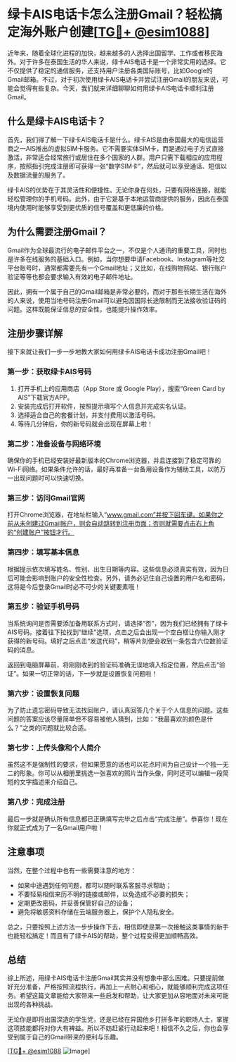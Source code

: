 # 绿卡AIS电话卡怎么注册Gmail？轻松搞定海外账户创建[[TG💪+ @esim1088](https://t.me/s/esim1088)]

近年来，随着全球化进程的加快，越来越多的人选择出国留学、工作或者移民海外。对于许多在泰国生活的华人来说，绿卡AIS电话卡是一个非常实用的选择。它不仅提供了稳定的通信服务，还支持用户注册各类国际账号，比如Google的Gmail邮箱。不过，对于初次使用绿卡AIS电话卡并尝试注册Gmail的朋友来说，可能会觉得有些复杂。今天，我们就来详细聊聊如何用绿卡AIS电话卡顺利注册Gmail。

## 什么是绿卡AIS电话卡？

首先，我们得了解一下绿卡AIS电话卡是什么。绿卡AIS是由泰国最大的电信运营商之一AIS推出的虚拟SIM卡服务。它不需要实体SIM卡，而是通过电子方式直接激活，非常适合经常旅行或居住在多个国家的人群。用户只需下载相应的应用程序，按照指引完成注册即可获得一张“数字SIM卡”，然后就可以享受通话、短信以及数据流量的服务了。

绿卡AIS的优势在于其灵活性和便捷性。无论你身在何处，只要有网络连接，就能轻松管理你的手机号码。此外，由于它是基于本地运营商提供的服务，因此在泰国境内使用时能够享受到更优质的信号覆盖和更低廉的价格。

## 为什么需要注册Gmail？

Gmail作为全球最流行的电子邮件平台之一，不仅是个人通讯的重要工具，同时也是许多在线服务的基础入口。例如，当你想要申请Facebook、Instagram等社交平台账号时，通常都需要先有一个Gmail地址；又比如，在线购物网站、银行账户验证等等也都会要求输入有效的电子邮件地址。

因此，拥有一个属于自己的Gmail邮箱是非常必要的。而对于那些长期生活在海外的人来说，使用当地号码注册Gmail可以避免因国际长途限制而无法接收验证码的问题。这样既能保证信息的安全性，也能提升操作效率。

## 注册步骤详解

接下来就让我们一步一步地教大家如何用绿卡AIS电话卡成功注册Gmail吧！

### 第一步：获取绿卡AIS号码

1. 打开手机上的应用商店（App Store 或 Google Play），搜索“Green Card by AIS”下载官方APP。
2. 安装完成后打开软件，按照提示填写个人信息并完成实名认证。
3. 选择适合自己的套餐计划，并支付费用以激活号码。
4. 等待几分钟后，你的新号码就会出现在屏幕上啦！

### 第二步：准备设备与网络环境

确保你的手机已经安装好最新版本的Chrome浏览器，并且连接到了稳定可靠的Wi-Fi网络。如果条件允许的话，最好再准备一台备用设备作为辅助工具，以防万一出现问题时可以快速切换。

### 第三步：访问Gmail官网

打开Chrome浏览器，在地址栏输入“www.gmail.com”并按下回车键。如果你之前从未创建过Gmail账户，则会自动跳转到注册页面；否则就需要点击右上角的“创建账户”按钮才行。

### 第四步：填写基本信息

根据提示依次填写姓名、性别、出生日期等内容。这些信息必须真实有效，因为日后可能会影响到账户的安全性检查。另外，请务必记住自己设置的用户名和密码，这将是今后登录Gmail时必不可少的关键要素哦！

### 第五步：验证手机号码

当系统询问是否需要添加备用联系方式时，请选择“否”，因为我们已经拥有了绿卡AIS号码。接着往下拉找到“继续”选项，点击之后会出现一个空白框让你输入刚才获得的新号码。填好之后点击“发送代码”，稍等片刻便会收到一条包含六位数验证码的消息。

返回到电脑屏幕前，将刚刚收到的验证码准确无误地填入指定位置，然后点击“验证”。如果一切正常的话，下一步就是设置恢复问题啦！

### 第六步：设置恢复问题

为了防止遗忘密码导致无法找回账户，请认真回答几个关于个人信息的问题。这些问题的答案应该尽量简单但不容易被他人猜到，比如：“我最喜欢的颜色是什么？”之类的问题就比较合适。

### 第七步：上传头像和个人简介

虽然这不是强制性的要求，但如果愿意的话也可以花点时间为自己设计一个独一无二的形象。你可以从相册里挑选一张喜欢的照片当作头像，同时还可以编辑一段简短的文字描述来介绍自己。

### 第八步：完成注册

最后一步就是确认所有信息都已正确填写完毕之后点击“完成注册”。恭喜你！现在你就正式成为了一名Gmail用户啦！

## 注意事项

当然，在整个过程中也有一些需要注意的地方：

- 如果中途遇到任何问题，都可以随时联系客服寻求帮助；
- 不要轻易相信来历不明的链接或邮件，以免造成不必要的损失；
- 定期更改密码，并妥善保管好自己的设备；
- 避免将敏感资料存储在云端服务器上，保护个人隐私安全。

总之，只要按照上述方法一步步操作下去，相信即使是第一次接触这类事情的新手也能轻松搞定！而且有了绿卡AIS的帮助，整个过程变得更加顺畅高效。

## 总结

综上所述，用绿卡AIS电话卡注册Gmail其实并没有想象中那么困难。只要提前做好充分准备，严格按照流程执行，再加上一点耐心和细心，就能够顺利完成这项任务。希望这篇文章能给大家带来一些启发和帮助，让大家更加从容地面对未来可能出现的各种挑战。

无论你是即将出国深造的学生党，还是已经在异国他乡打拼多年的职场人士，掌握这项技能都将对你大有裨益。所以不妨赶紧行动起来吧！相信不久之后，你也会享受到属于自己的Gmail带来的便利与乐趣。

[[TG💪+ @esim1088](https://t.me/s/esim1088) ![Image](https://i.postimg.cc/4NQfJmqS/Snipaste-2025-05-13-00-14-12.png)]
